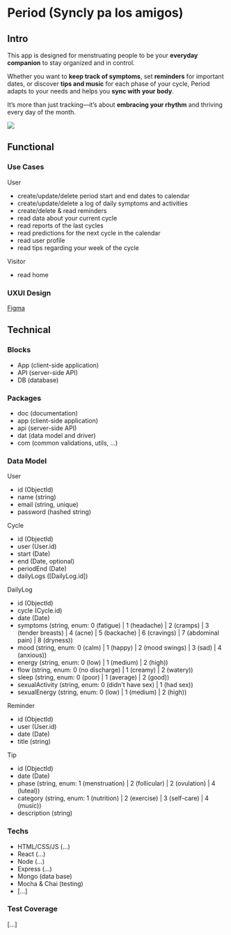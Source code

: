 # Period (Syncly pa los amigos)

<!-- preguntar si necesito un rol para el partner -->

## Intro

This app is designed for menstruating people to be your **everyday companion** to stay organized and in control.

Whether you want to **keep track of symptoms**, set **reminders** for important dates, or discover **tips and music** for each phase of your cycle, Period adapts to your needs and helps you **sync with your body**.

It’s more than just tracking—it’s about **embracing your rhythm** and thriving every day of the month.

![](https://i.giphy.com/media/v1.Y2lkPTc5MGI3NjExcno0Z21nOWxudXRiNXhlajY3dWF5eDBwM3Vjdm9xMnhzaThtcDZtdCZlcD12MV9pbnRlcm5hbF9naWZfYnlfaWQmY3Q9Zw/j10NjRC0rU0IrIIbaA/giphy.gif)

## Functional

### Use Cases

User
- create/update/delete period start and end dates to calendar
- create/update/delete a log of daily symptoms and activities
- create/delete & read reminders
- read data about your current cycle
- read reports of the last cycles    
- read predictions for the next cycle in the calendar
- read user profile
- read tips regarding your week of the cycle

Visitor
- read home

### UXUI Design

[Figma](https://www.figma.com/design/0axquRKAMeYzYictpTqeQX/Period?node-id=0-1&t=9KYWTC76WtFOT8jc-1)

## Technical

### Blocks

- App (client-side application)
- API (server-side API)
- DB (database)

### Packages

- doc (documentation)
- app (client-side application)
- api (server-side API)
- dat (data model and driver)
- com (common validations, utils, ...)

### Data Model

User
- id (ObjectId)
- name (string)
- email (string, unique)
- password (hashed string)

Cycle
- id (ObjectId)
- user (User.id)
- start (Date)
- end (Date, optional)
- periodEnd (Date)
- dailyLogs ([DailyLog.id])

DailyLog
- id (ObjectId)
- cycle (Cycle.id)
- date (Date)
- symptoms (string, enum: 0 (fatigue) | 1 (headache) | 2 (cramps) | 3 (tender breasts) | 4 (acne) | 5 (backache) | 6 (cravings) | 7 (abdominal pain) | 8 (dryness))
- mood (string, enum: 0 (calm) | 1 (happy) | 2 (mood swings) | 3 (sad) | 4 (anxious))
- energy (string, enum: 0 (low) | 1 (medium) | 2 (high))
- flow (string, enum: 0 (no discharge) | 1 (creamy) | 2 (watery))
- sleep (string, enum: 0 (poor) | 1 (average) | 2 (good))
- sexualActivity (string, enum: 0 (didn't have sex) | 1 (had sex))
- sexualEnergy (string, enum: 0 (low) | 1 (medium) | 2 (high))

Reminder
- id (ObjectId)
- user (User.id)
- date (Date)
- title (string)

Tip
- id (ObjectId) 
- date (Date)
- phase (string, enum: 1 (menstruation) | 2 (follicular) | 2 (ovulation) | 4 (luteal))
- category (string, enum: 1 (nutrition) | 2 (exercise) | 3 (self-care) | 4 (music))
- description (string)

### Techs

- HTML/CSS/JS (...)
- React (...)
- Node (...)
- Express (...)
- Mongo (data base)
- Mocha & Chai (testing)
- [...]

### Test Coverage

[...]
